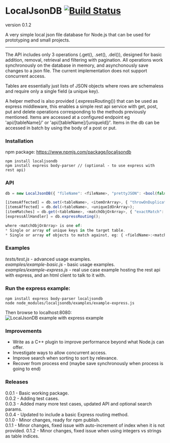 LocalJsonDB [![Build Status](https://travis-ci.org/Jezternz/localjsondb.svg?branch=master)](https://travis-ci.org/Jezternz/localjsondb)
=======
version 0.1.2

A very simple local json file database for Node.js that can be used for prototyping and small projects. 

---

The API includes only 3 operations (.get(), .set(), .del()), designed for basic addition, removal, retrieval and filtering with pagination. All operations work synchronously on the database in memory, and asynchonously save changes to a json file. The current implementation does not support concurrent access.

Tables are essentially just lists of JSON objects where rows are schemaless and require only a single field (a unique key). 

A helper method is also provided (.expressRouting()) that can be used as express middleware, this enables a simple rest api service with get, post, put and delete operations corresponding to the methods previously mentioned. Items are accessed at a configured endpoint eg 'api/[tableName]/' or 'api/[tableName]/[uniqueId]/'. Items in the db can be accessed in batch by using the body of a post or put.
### Installation
npm package: https://www.npmjs.com/package/localjsondb
```
npm install localjsondb
npm install express body-parser // (optional - to use express with rest api)
```

### API
```javascript
db = new LocalJsonDB({ "fileName": <fileName>, "prettyJSON": <bool(false)>, "tables": { <setName>: <setUniqueFieldKey>, ... } });

[itemsAffected] = db.set(<tableName>, <itemOrArray>, { "throwOnDuplicate" : <bool(false)> });
[itemsAffected] = db.del(<tableName>, <uniqueIdOrArray>);
[itemMatches] = db.get(<tableName>, <matchObjOrArray>, { "exactMatch": <bool(false)>, "ignoreCase": <bool(false)>, "orderBy": <fieldName(null)>, "orderAscending": <bool(false)>, "offset": <number(0)>, "limit": <number(-1)> });
[expressAllHandler] = db.expressRouting();

where <matchObjOrArray> is one of:
* Single or array of unique keys in the target table.
* Single or array of objects to match against, eg: { <fieldName>:<matchValue>, <fieldName2>:<matchValue2>} means retrieve all values where rows (fieldName contains matchValue or fieldName2 contains matchValue2)
```

### Examples  
*tests/test.js* - advanced usage examples.  
*examples/example-basic.js* - basic usage examples.  
*examples/example-express.js* - real use case example hosting the rest api with express, and an html client to talk to it with.  

### Run the express example:
```
npm install express body-parser localjsondb
node node_modules/localjsondb/examples/example-express.js
```
Then browse to localhost:8080:  
![LocalJsonDB example with express example](https://raw.githubusercontent.com/Jezternz/localjsondb/master/examples/express-example.png)

### Improvements
* Write as a C++ plugin to improve performance beyond what Node.js can offer.
* Investigate ways to allow concurrent access.
* Improve search when sorting to sort by relevance.
* Recover from process end (maybe save synchronously when process is going to end)

### Releases
0.0.1 - Basic working package.  
0.0.2 - Adding test cases.  
0.0.3 - Added many more test cases, updated API and optional search params.  
0.0.4 - Updated to include a basic Express routing method.  
0.1.0 - Minor changes, ready for npm publish.   
0.1.1 - Minor changes, fixed issue with auto-increment of index when it is not provided. 
0.1.2 - Minor changes, fixed issue when using integers vs strings as table indices. 
